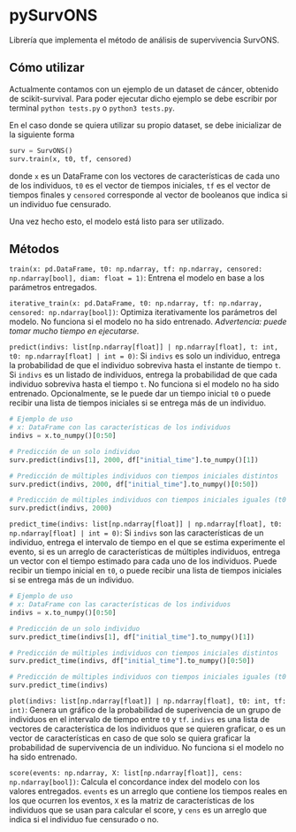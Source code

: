 # pySurvONS

Librería que implementa el método de análisis de supervivencia SurvONS.

## Cómo utilizar

Actualmente contamos con un ejemplo de un dataset de cáncer, obtenido de scikit-survival. Para poder ejecutar dicho ejemplo se debe escribir por terminal ``python tests.py`` o ``python3 tests.py``.

En el caso donde se quiera utilizar su propio dataset, se debe inicializar de la siguiente forma

```py
surv = SurvONS()
surv.train(x, t0, tf, censored)
```

donde ``x`` es un DataFrame con los vectores de características de cada uno de los individuos, ``t0`` es el vector de tiempos iniciales, ``tf`` es el vector de tiempos finales y ``censored`` corresponde al vector de booleanos que indica si un individuo fue censurado.

Una vez hecho esto, el modelo está listo para ser utilizado.

## Métodos

``train(x: pd.DataFrame, t0: np.ndarray, tf: np.ndarray, censored: np.ndarray[bool], diam: float = 1)``: Entrena el modelo en base a los parámetros entregados.

``iterative_train(x: pd.DataFrame, t0: np.ndarray, tf: np.ndarray, censored: np.ndarray[bool])``: Optimiza iterativamente los parámetros del modelo. No funciona si el modelo no ha sido entrenado. _Advertencia: puede tomar mucho tiempo en ejecutarse._

``predict(indivs: list[np.ndarray[float]] | np.ndarray[float], t: int, t0: np.ndarray[float] | int = 0)``: Si ``indivs`` es solo un individuo, entrega la probabilidad de que el individuo sobreviva hasta el instante de tiempo ``t``. Si ``indivs`` es un listado de individuos, entrega la probabilidad de que cada individuo sobreviva hasta el tiempo ``t``. No funciona si el modelo no ha sido entrenado. Opcionalmente, se le puede dar un tiempo inicial ``t0`` o puede recibir una lista de tiempos iniciales si se entrega más de un individuo.

```py
# Ejemplo de uso
# x: DataFrame con las características de los individuos
indivs = x.to_numpy()[0:50]

# Predicción de un solo individuo
surv.predict(indivs[1], 2000, df["initial_time"].to_numpy()[1])

# Predicción de múltiples individuos con tiempos iniciales distintos
surv.predict(indivs, 2000, df["initial_time"].to_numpy()[0:50])

# Predicción de múltiples individuos con tiempos iniciales iguales (t0 = 0)
surv.predict(indivs, 2000)
```

``predict_time(indivs: list[np.ndarray[float]] | np.ndarray[float], t0: np.ndarray[float] | int = 0)``: Si ``indivs`` son las características de un individuo, entrega el intervalo de tiempo en el que se estima experimente el evento, si es un arreglo de características de múltiples individuos, entrega un vector con el tiempo estimado para cada uno de los individuos. Puede recibir un tiempo inicial en ``t0``, o puede recibir una lista de tiempos iniciales si se entrega más de un individuo.

```py
# Ejemplo de uso
# x: DataFrame con las características de los individuos
indivs = x.to_numpy()[0:50]

# Predicción de un solo individuo
surv.predict_time(indivs[1], df["initial_time"].to_numpy()[1])

# Predicción de múltiples individuos con tiempos iniciales distintos
surv.predict_time(indivs, df["initial_time"].to_numpy()[0:50])

# Predicción de múltiples individuos con tiempos iniciales iguales (t0 = 0)
surv.predict_time(indivs)
```

``plot(indivs: list[np.ndarray[float]] | np.ndarray[float], t0: int, tf: int)``: Genera un gráfico de la probabilidad de superivencia de un grupo de individuos en el intervalo de tiempo entre ``t0`` y ``tf``. ``indivs`` es una lista de vectores de característica de los individuos que se quieren graficar, o es un vector de características en caso de que solo se quiera graficar la probabilidad de supervivencia de un individuo. No funciona si el modelo no ha sido entrenado.

``score(events: np.ndarray, X: list[np.ndarray[float]], cens: np.ndarray[bool])``: Calcula el concordance index del modelo con los valores entregados. ``events`` es un arreglo que contiene los tiempos reales en los que ocurren los eventos, ``X`` es la matriz de características de los individuos que se usan para calcular el score, y ``cens`` es un arreglo que indica si el individuo fue censurado o no.
